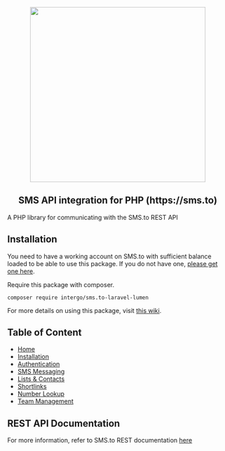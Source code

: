 <p align="center">
  <a href="https://sms.to"><img width="400" src="https://sms.to/images/logo.svg"></a>
</p>

<h2 align="center">
SMS API integration for PHP (https://sms.to)
</h2>

A PHP library for communicating with the SMS.to REST API

## Installation

You need to have a working account on  SMS.to with sufficient balance loaded to be able to use this package. If you do not have one, [please get one here](https://sms.to).

Require this package with composer.

```shell
composer require intergo/sms.to-laravel-lumen
```

For more details on using this package, visit [this wiki](https://github.com/intergo/sms.to-laravel-lumen/wiki).

## Table of Content
- [Home](https://github.com/intergo/sms.to-laravel-lumen/wiki/1.-Home)
- [Installation](https://github.com/intergo/sms.to-laravel-lumen/wiki/2.-Installation)
- [Authentication](https://github.com/intergo/sms.to-laravel-lumen/wiki/3.-Authentication)
- [SMS Messaging](https://github.com/intergo/sms.to-laravel-lumen/wiki/4.-SMS-Messaging)
- [Lists & Contacts](https://github.com/intergo/sms.to-laravel-lumen/wiki/5.-Lists-&-Contacts)
- [Shortlinks](https://github.com/intergo/sms.to-laravel-lumen/wiki/6.-Shortlinks)
- [Number Lookup](https://github.com/intergo/sms.to-laravel-lumen/wiki/7.-Number-Lookup)
- [Team Management](https://github.com/intergo/sms.to-laravel-lumen/wiki/8.-Team-Management)
## REST API Documentation
For more information, refer to SMS.to REST documentation [here](https://docs.sms.to/api/#generate-access-token)
